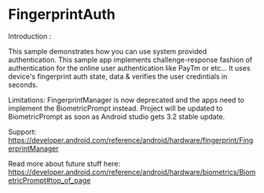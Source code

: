 # FingerprintAuth

Introduction :

This sample demonstrates how you can use system provided authentication.
This sample app implements challenge-response fashion of authentication for the online user authentication like PayTm or etc...
It uses device's fingerprint auth state, data & verifies the user credintials in seconds.

Limitations:
FingerprintManager is now deprecated and the apps need to implement the BiometricPrompt instead.
Project will be updated to BiometricPrompt as soon as Android studio gets 3.2 stable update.

Support:
https://developer.android.com/reference/android/hardware/fingerprint/FingerprintManager

Read more about future stuff here:
https://developer.android.com/reference/android/hardware/biometrics/BiometricPrompt#top_of_page
